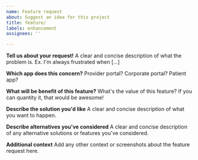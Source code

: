 ```yaml
---
name: Feature request
about: Suggest an idea for this project
title: feature/
labels: enhancement
assignees: ''

---
```


**Tell us about your request!**
A clear and concise description of what the problem is. Ex. I'm always frustrated when [...]

**Which app does this concern?**
Provider portal? Corporate portal? Patient app?

**What will be benefit of this feature?**
What's the value of this feature? If you can quantity it, that would be awesome!

**Describe the solution you'd like**
A clear and concise description of what you want to happen.

**Describe alternatives you've considered**
A clear and concise description of any alternative solutions or features you've considered.

**Additional context**
Add any other context or screenshots about the feature request here.
